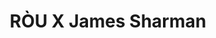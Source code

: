 ---
title: "RÒU X James Sharman"
description: "RÒU X James Sharman"
layout: shop
keywords:
  - 美食競賽
  - 台灣美食
  - 美食精選
datePublished: "2025-06-30"
dateModified: "2025-07-07"
city: "台北市"
district: "大安區"
address: "台北市樂群二路199號10萬豪酒店中城廣場一樓"
phone: "0285011585"
geo: "25.080429716563458, 121.55929913702397"
google_map: "https://maps.app.goo.gl/5Nqrz56ujoCWYFi98"
footinder: "https://footinder.com.tw/%E5%8F%B0%E5%8C%97%E5%B8%82%E4%B8%AD%E5%B1%B1%E5%8D%80/362132/"
official: "https://www.rouxjamessharman.com/"
award:
  - name: "500盤"
    year: "2024"
    entries:
      - dishes:
          - "布拉塔起司沙拉"
          - "麥年比目魚排"

---